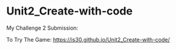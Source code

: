 # Unit2_Create-with-code
 My Challenge 2 Submission:

 To Try The Game: https://is30.github.io/Unit2_Create-with-code/
